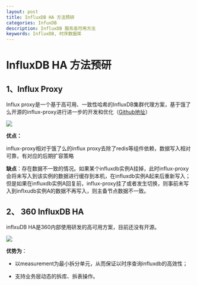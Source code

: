 ```yaml
---
layout: post
title: InfluxDB HA 方法预研
categories: InfuxDB
description: InfluxDB 服务高可用方法
keywords: InfluxDB, 时序数据库
---
```


# InfluxDB HA 方法预研

## 1、Influx Proxy

Influx proxy是一个基于高可用、一致性哈希的InfluxDB集群代理方案，基于饿了么开源的influx-proxy进行进一步的开发和优化（[Github地址](https://github.com/chengshiwen/influx-proxy)）

![](https://tcs.teambition.net/storage/31228f393252b32c46d1a17fa6f104bfe281?Signature=eyJhbGciOiJIUzI1NiIsInR5cCI6IkpXVCJ9.eyJBcHBJRCI6IjU5Mzc3MGZmODM5NjMyMDAyZTAzNThmMSIsIl9hcHBJZCI6IjU5Mzc3MGZmODM5NjMyMDAyZTAzNThmMSIsIl9vcmdhbml6YXRpb25JZCI6IjVmNTRhZDJmZjBhYWI1MjEzNjQ2MmNmYSIsImV4cCI6MTYxNDMwOTUyOCwiaWF0IjoxNjEzNzA0NzI4LCJyZXNvdXJjZSI6Ii9zdG9yYWdlLzMxMjI4ZjM5MzI1MmIzMmM0NmQxYTE3ZmE2ZjEwNGJmZTI4MSJ9.2qLspsJlC9y1uJkLLVWou47klC_IBo1AaTpHf9Dyp-4&download=influx-proxy.PNG "")

**优点：**

influx-proxy相对于饿了么的influx proxy去除了redis等组件依赖，数据写入相对可靠，有对应的后期扩容策略

**缺点**：存在数据不一致的情况。如果某个influxdb实例A挂掉，此时influx-proxy会将未写入到该实例的数据进行缓存到本机，在influxdb实例A起来后重新写入；但是如果在influxdb实例A回复前，influx-proxy挂了或者发生切换，则事前未写入到inflxudb实例A的数据不再写入，则主备节点数据不一致。

## 2、 360 InfluxDB HA

inflxuDB HA是360内部使用研发的高可用方案，目前还没有开源。

![](https://tcs.teambition.net/storage/31228ebe730e9ae1fd313e34b6834d5614b0?Signature=eyJhbGciOiJIUzI1NiIsInR5cCI6IkpXVCJ9.eyJBcHBJRCI6IjU5Mzc3MGZmODM5NjMyMDAyZTAzNThmMSIsIl9hcHBJZCI6IjU5Mzc3MGZmODM5NjMyMDAyZTAzNThmMSIsIl9vcmdhbml6YXRpb25JZCI6IjVmNTRhZDJmZjBhYWI1MjEzNjQ2MmNmYSIsImV4cCI6MTYxNDMwOTU0OSwiaWF0IjoxNjEzNzA0NzQ5LCJyZXNvdXJjZSI6Ii9zdG9yYWdlLzMxMjI4ZWJlNzMwZTlhZTFmZDMxM2UzNGI2ODM0ZDU2MTRiMCJ9.iyKoCxCLyIPaZ0x_caY1qPahjUufLCCoWuG5WWb7Ivc&download=influxdb-ha.PNG "")

**优势为**：

- 以measurement为最小拆分单元，从而保证以时序查询influxdb的高效性；

- 支持业务层动态的拆库、拆表操作。

